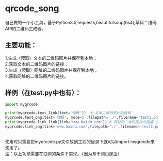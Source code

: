 # qrcode_song
自己做的一个小工具，基于Python3.5,requests,beautifulsoup(bs4),草料二维码API的二维码生成器。<br>

## 主要功能：
1.生成（爬取）文本的二维码图片并保存到本地；<br>
2.获取文本的二维码图片的链接；<br>
3.生成（爬取）网址的二维码图片并保存到本地；<br>
4.获取网址的二维码图片的链接。<br>

## 样例（在test.py中也有）：<br>
```Python
import myqrcode

print(myqrcode.text_link(text='你好'))  # 文本二维码图片的链接
myqrcode.text_png(text='你好', mode=1 ,filepath='./',filename='test1.png')  # 二维码图片保存到本地，mode调整美化模式
print(myqrcode.link_link(link='www.baidu.com')) # 网址的二维码图片的链接（这里不要加http://或者https://）
myqrcode.link_png(link='www.baidu.com',filepath='./',filename='test2.png') #实际上函数还会返回图片的二进制存储

```

<br>
使用时只需要把myqrcode.py文件放到工程的目录下就可以import myqrcode来使用了。
<br>
注：以上功能需要在联网的条件下实现。（因为基于网页爬虫）
